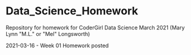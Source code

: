# Data_Science_Homework
Repository for homework for CoderGirl Data Science March 2021
(Mary Lynn "M.L." or "Mel" Longsworth)

2021-03-16 - Week 01 Homework posted

